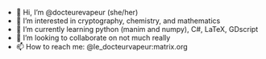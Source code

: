 - 👋 Hi, I’m @docteurevapeur (she/her)
- 👀 I’m interested in cryptography, chemistry, and mathematics
- 🌱 I’m currently learning python (manim and numpy), C#, LaTeX, GDscript
- 💞️ I’m looking to collaborate on not much really
- 📫 How to reach me: @le_docteurvapeur:matrix.org

<!---
docteurevapeur/docteurevapeur is a ✨ special ✨ repository because its `README.md` (this file) appears on your GitHub profile.
You can click the Preview link to take a look at your changes.
--->
